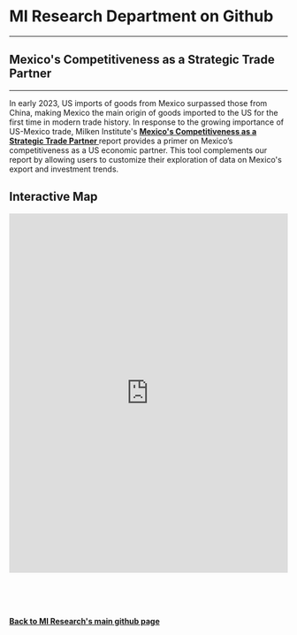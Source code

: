 <br><br>
<head>
 
<meta name="twitter:title" content="Best Performing Cities">

<meta property="og:title" content="Best Performing Cities">
<meta property="og:url" content="https://miresearch.github.io/Best-Performing-Cities/">

 </head>


<H1><b>MI Research Department on Github </b></H1>  <Hr>
<H2><b>Mexico's Competitiveness as a Strategic Trade Partner</b></H2>  <Hr>

In early 2023, US imports of goods from Mexico surpassed those from China, making Mexico the main origin of goods imported to the US for the first time in modern trade history. In response to the growing importance of US-Mexico trade, Milken Institute's 
<a href=" https://milkeninstitute.org/report/mexico-competitiveness-strategic-trade-partner" target="_blank"> <b>Mexico's Competitiveness as a Strategic Trade Partner </b>  </a> report provides a primer on Mexico’s competitiveness as a US economic partner. This tool complements our report by allowing users to customize their exploration of data on Mexico's export and investment trends. 

<H2>Interactive Map</H2> 
 
 <iframe src="https://public.tableau.com/views/MexicoRegional-Final/Exports-Dash?:showVizHome=no&:embed=true"  width="100%" height="650" frameborder="0"></iframe>
  <Br>
 
      
 <Br>

<Br><Br>
  
<a href=" https://miresearch.github.io/About/" target="_blank"> <b>Back to MI Research's main github page</b>  </a>
<br>
<br>
<Bh>  
<br>
<br>
<Bh>



